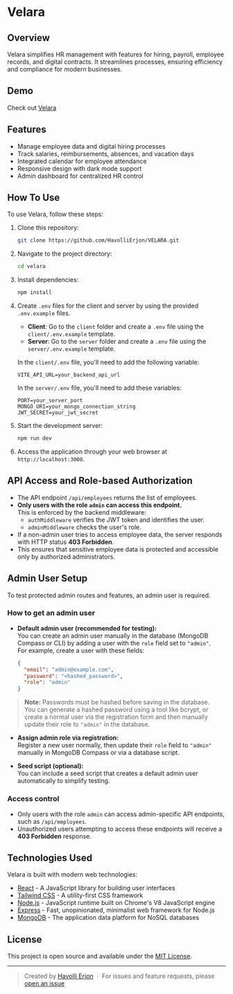 # Velara

## Overview

Velara simplifies HR management with features for hiring, payroll, employee records, and digital contracts. It streamlines processes, ensuring efficiency and compliance for modern businesses.

## Demo

Check out [Velara](https://velara-cyan.vercel.app/)

## Features

- Manage employee data and digital hiring processes
- Track salaries, reimbursements, absences, and vacation days
- Integrated calendar for employee attendance
- Responsive design with dark mode support
- Admin dashboard for centralized HR control

## How To Use

To use Velara, follow these steps:

1. Clone this repository:

    ```bash
    git clone https://github.com/HavolliErjon/VELARA.git
    ```

2. Navigate to the project directory:

    ```bash
    cd velara
    ```

3. Install dependencies:

    ```bash
    npm install
    ```

4. Create `.env` files for the client and server by using the provided `.env.example` files.

    - **Client**: Go to the `client` folder and create a `.env` file using the `client/.env.example` template.
    - **Server**: Go to the `server` folder and create a `.env` file using the `server/.env.example` template.

    In the `client/.env` file, you'll need to add the following variable:

    ```env
    VITE_API_URL=your_backend_api_url
    ```

    In the `server/.env` file, you'll need to add these variables:

    ```env
    PORT=your_server_port
    MONGO_URI=your_mongo_connection_string
    JWT_SECRET=your_jwt_secret
    ```

5. Start the development server:

    ```bash
    npm run dev
    ```

6. Access the application through your web browser at `http://localhost:3000`.

## API Access and Role-based Authorization

- The API endpoint `/api/employees` returns the list of employees.
- **Only users with the role `admin` can access this endpoint.**  
  This is enforced by the backend middleware:
  - `authMiddleware` verifies the JWT token and identifies the user.
  - `adminMiddleware` checks the user's role.
- If a non-admin user tries to access employee data, the server responds with HTTP status **403 Forbidden**.
- This ensures that sensitive employee data is protected and accessible only by authorized administrators.


## Admin User Setup

To test protected admin routes and features, an admin user is required.

### How to get an admin user

- **Default admin user (recommended for testing):**  
  You can create an admin user manually in the database (MongoDB Compass or CLI) by adding a user with the `role` field set to `"admin"`.  
  For example, create a user with these fields:

  ```json
  {
    "email": "admin@example.com",
    "password": "<hashed_password>",
    "role": "admin"
  }

> **Note:** Passwords must be hashed before saving in the database.  
> You can generate a hashed password using a tool like bcrypt, or create a normal user via the registration form and then manually update their role to `"admin"` in the database.

- **Assign admin role via registration:**  
  Register a new user normally, then update their `role` field to `"admin"` manually in MongoDB Compass or via a database script.

- **Seed script (optional):**  
  You can include a seed script that creates a default admin user automatically to simplify testing.

### Access control

- Only users with the role `admin` can access admin-specific API endpoints, such as `/api/employees`.
- Unauthorized users attempting to access these endpoints will receive a **403 Forbidden** response.

## Technologies Used

Velara is built with modern web technologies:

- [React](https://reactjs.org/) - A JavaScript library for building user interfaces
- [Tailwind CSS](https://tailwindcss.com/) - A utility-first CSS framework
- [Node.js](https://nodejs.org/) - JavaScript runtime built on Chrome's V8 JavaScript engine
- [Express](https://expressjs.com/) - Fast, unopinionated, minimalist web framework for Node.js
- [MongoDB](https://www.mongodb.com/) - The application data platform for NoSQL databases

## License

This project is open source and available under the [MIT License](LICENSE).

---

> Created by [Havolli Erjon](https://havollierjon.github.io/Porfolio/) &nbsp;&middot;&nbsp;
> For issues and feature requests, please [open an issue](https://github.com/HavolliErjon/VELARA)
